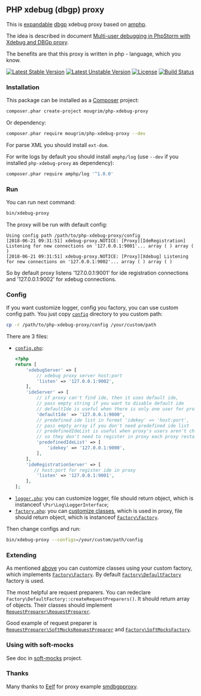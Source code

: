 ## PHP xdebug (dbgp) proxy

This is [expandable](#extending) [dbgp](https://xdebug.org/docs-dbgp.php) xdebug proxy based on [amphp](https://amphp.org/).

The idea is described in document [Multi-user debugging in PhpStorm with Xdebug and DBGp proxy](https://confluence.jetbrains.com/display/PhpStorm/Multi-user+debugging+in+PhpStorm+with+Xdebug+and+DBGp+proxy#Multi-userdebugginginPhpStormwithXdebugandDBGpproxy-HowdoesXdebugwork%3F).

The benefits are that this proxy is written in php - language, which you know.

[![Latest Stable Version](https://poser.pugx.org/mougrim/php-xdebug-proxy/version)](https://packagist.org/packages/mougrim/php-xdebug-proxy)
[![Latest Unstable Version](https://poser.pugx.org/mougrim/php-xdebug-proxy/v/unstable)](https://packagist.org/packages/mougrim/php-xdebug-proxy)
[![License](https://poser.pugx.org/mougrim/php-xdebug-proxy/license)](https://packagist.org/packages/mougrim/php-xdebug-proxy)
[![Build Status](https://api.travis-ci.org/mougrim/php-xdebug-proxy.png?branch=master)](https://travis-ci.org/mougrim/php-xdebug-proxy)

### Installation

This package can be installed as a [Composer](https://getcomposer.org/) project:

```bash
composer.phar create-project mougrim/php-xdebug-proxy
```

Or dependency:

```bash
composer.phar require mougrim/php-xdebug-proxy --dev
```

For parse XML you should install `ext-dom`.

For write logs by default you should install `amphp/log` (use `--dev` if you installed `php-xdebug-proxy` as dependency):

```bash
composer.phar require amphp/log '^1.0.0'
```


### Run

You can run next command:
```bash
bin/xdebug-proxy
```

The proxy will be run with default config:
```text
Using config path /path/to/php-xdebug-proxy/config
[2018-06-21 09:31:51] xdebug-proxy.NOTICE: [Proxy][IdeRegistration] Listening for new connections on '127.0.0.1:9001'... array ( ) array ( )
[2018-06-21 09:31:51] xdebug-proxy.NOTICE: [Proxy][Xdebug] Listening for new connections on '127.0.0.1:9002'... array ( ) array ( )
```

So by default proxy listens '127.0.0.1:9001' for ide registration connections and '127.0.0.1:9002' for xdebug connections.

### Config

If you want customize logger, config you factory, you can use custom config path. You just copy [`config`](config) directory to you custom path:

```bash
cp -r /path/to/php-xdebug-proxy/config /your/custom/path
```

There are 3 files:

- [`config.php`](config/config.php):
    ```php
    <?php
    return [
        'xdebugServer' => [
            // xdebug proxy server host:port
            'listen' => '127.0.0.1:9002',
        ],
        'ideServer' => [
            // if proxy can't find ide, then it uses default ide,
            // pass empty string if you want to disable default ide
            // defaultIde is useful when there is only one user for proxy
            'defaultIde' => '127.0.0.1:9000',
            // predefined ide list in format 'idekey' => 'host:port',
            // pass empty array if you don't need predefined ide list
            // predefinedIdeList is useful when proxy's users aren't changed often,
            // so they don't need to register in proxy each proxy restart
            'predefinedIdeList' => [
                'idekey' => '127.0.0.1:9000',
            ],
        ],
        'ideRegistrationServer' => [
           // host:port for register ide in proxy
            'listen' => '127.0.0.1:9001',
        ],
    ];
    ```
- [`logger.php`](config/logger.php): you can customize logger, file should return object, which is instanceof `\Psr\Log\LoggerInterface`;
- <a name="factory-php"></a>[`factory.php`](config/factory.php): you can [customize classes](#extending), which is used in proxy, file should return object, which is instanceof [`Factory\Factory`](src/Factory/Factory.php).

Then change configs and run:

```bash
bin/xdebug-proxy --configs=/your/custom/path/config
```

### Extending

As mentioned [above](#factory-php) you can customize classes using your custom factory, which implements [`Factory\Factory`](src/Factory/Factory.php). By default [`Factory\DefaultFactory`](src/Factory/DefaultFactory.php) factory is used.

The most helpful are request preparers. You can redeclare `Factory\DefaultFactory::createRequestPreparers()`. It should return array of objects. Their classes should implement [`RequestPreparer\RequestPreparer`](src/RequestPreparer/RequestPreparer.php).

Good example of request preparer is [`RequestPreparer\SoftMocksRequestPreparer`](src/RequestPreparer/SoftMocksRequestPreparer.php) and [`Factory\SoftMocksFactory`](src/Factory/SoftMocksFactory.php).

### Using with soft-mocks

See doc in [soft-mocks](https://github.com/badoo/soft-mocks/#using-with-xdebug) project.

### Thanks

Many thanks to [Eelf](https://github.com/eelf) for proxy example [smdbgpproxy](https://github.com/eelf/smdbgpproxy).
